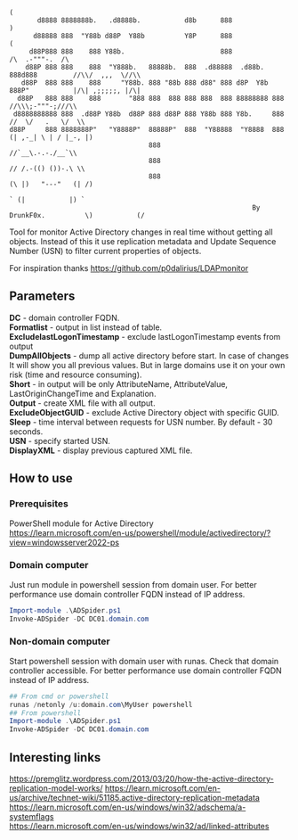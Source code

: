 ```
                                                                                         (
       d8888 8888888b.   .d8888b.           d8b      888                                  )
      d88888 888  "Y88b d88P  Y88b          Y8P      888                                 ( 
     d88P888 888    888 Y88b.                        888                           /\  .-"""-.  /\ 
    d88P 888 888    888  "Y888b.   88888b.  888  .d88888  .d88b.  888d888         //\\/  ,,,  \//\\ 
   d88P  888 888    888     "Y88b. 888 "88b 888 d88" 888 d8P  Y8b 888P"           |/\| ,;;;;;, |/\| 
  d88P   888 888    888       "888 888  888 888 888  888 88888888 888             //\\\;-"""-;///\\ 
 d8888888888 888  .d88P Y88b  d88P 888 d88P 888 Y88b 888 Y8b.     888            //  \/   .   \/  \\ 
d88P     888 8888888P"   "Y8888P"  88888P"  888  "Y88888  "Y8888  888           (| ,-_| \ | / |_-, |) 
                                   888                                            //`__\.-.-./__`\\ 
                                   888                                           // /.-(() ())-.\ \\ 
                                   888                                          (\ |)   "---"   (| /) 
                                                                                 ` (|           |) ` 
                                                             By DrunkF0x.          \)           (/
```

Tool for monitor Active Directory changes in real time without getting all objects.
Instead of this it use replication metadata and Update Sequence Number (USN) to filter current properties of objects.
  
For inspiration thanks https://github.com/p0dalirius/LDAPmonitor   

## Parameters
**DC** - domain controller FQDN.  
**Formatlist** - output in list instead of table.  
**ExcludelastLogonTimestamp** - exclude lastLogonTimestamp events from output  
**DumpAllObjects** - dump all active directory before start. In case of changes It will show you all previous values. But in large domains use it on your own risk (time and resource consuming).    
**Short** - in output will be only AttributeName, AttributeValue, LastOriginChangeTime and Explanation.  
**Output** - create XML file with all output.    
**ExcludeObjectGUID** - exclude Active Directory object with specific GUID.  
**Sleep** - time interval between requests for USN number. By default - 30 seconds.  
**USN** - specify started USN.   
**DisplayXML** - display previous captured XML file.  
## How to use
### Prerequisites
PowerShell module for Active Directory  
https://learn.microsoft.com/en-us/powershell/module/activedirectory/?view=windowsserver2022-ps  
### Domain computer
Just run module in powershell session from domain user. For better performance use domain controller FQDN instead of IP address.
```powershell
Import-module .\ADSpider.ps1
Invoke-ADSpider -DC DC01.domain.com
```
### Non-domain computer
Start powershell session with domain user with runas. Check that domain controller accessible. For better performance use domain controller FQDN instead of IP address.
```powershell
## From cmd or powershell
runas /netonly /u:domain.com\MyUser powershell
## From powershell
Import-module .\ADSpider.ps1
Invoke-ADSpider -DC DC01.domain.com
```

## Interesting links
https://premglitz.wordpress.com/2013/03/20/how-the-active-directory-replication-model-works/
https://learn.microsoft.com/en-us/archive/technet-wiki/51185.active-directory-replication-metadata  
https://learn.microsoft.com/en-us/windows/win32/adschema/a-systemflags   
https://learn.microsoft.com/en-us/windows/win32/ad/linked-attributes     
